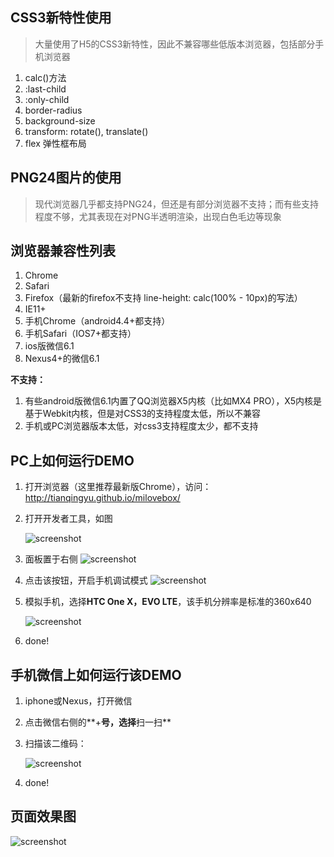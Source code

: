 
## CSS3新特性使用
> 大量使用了H5的CSS3新特性，因此不兼容哪些低版本浏览器，包括部分手机浏览器

1. calc()方法
2. :last-child
3. :only-child
4. border-radius
5. background-size
6. transform: rotate(), translate()
7. flex 弹性框布局

## PNG24图片的使用
> 现代浏览器几乎都支持PNG24，但还是有部分浏览器不支持；而有些支持程度不够，尤其表现在对PNG半透明渲染，出现白色毛边等现象

## 浏览器兼容性列表
1. Chrome
2. Safari
3. Firefox（最新的firefox不支持 line-height: calc(100% - 10px)的写法）
4. IE11+
5. 手机Chrome（android4.4+都支持）
6. 手机Safari（IOS7+都支持）
7. ios版微信6.1
8. Nexus4+的微信6.1

**不支持：**

1. 有些android版微信6.1内置了QQ浏览器X5内核（比如MX4  PRO），X5内核是基于Webkit内核，但是对CSS3的支持程度太低，所以不兼容
2. 手机或PC浏览器版本太低，对css3支持程度太少，都不支持

## PC上如何运行DEMO
1. 打开浏览器（这里推荐最新版Chrome），访问：http://tianqingyu.github.io/milovebox/
2. 打开开发者工具，如图

   ![screenshot](http://img1.tbcdn.cn/L1/461/1/1cf90360c794bf42a0b889f3ba5e78fd4d07c807)
3. 面板置于右侧 ![screenshot](http://img4.tbcdn.cn/L1/461/1/5db3d964067cefebc0f9fe7b8f8b88dcd607fc96)
4. 点击该按钮，开启手机调试模式 ![screenshot](http://img2.tbcdn.cn/L1/461/1/521309106b4b45a3c6be966713cf2e903453b47a)
5. 模拟手机，选择**HTC One X，EVO LTE**，该手机分辨率是标准的360x640

   ![screenshot](http://img1.tbcdn.cn/L1/461/1/1ebdaa8cb622c25d070875d30ad3449dcd0758ea)
6. done!

## 手机微信上如何运行该DEMO
1. iphone或Nexus，打开微信
2. 点击微信右侧的**+**号，选择**扫一扫**
3. 扫描该二维码：
   
   ![screenshot](http://img2.tbcdn.cn/L1/461/1/1386cc51b1e9ce9edcd2d7f48e73404ae3736ca7)
4. done!

## 页面效果图
![screenshot](http://img4.tbcdn.cn/L1/461/1/b84c3bf238cca64c8709db349639f17d1b536771)
